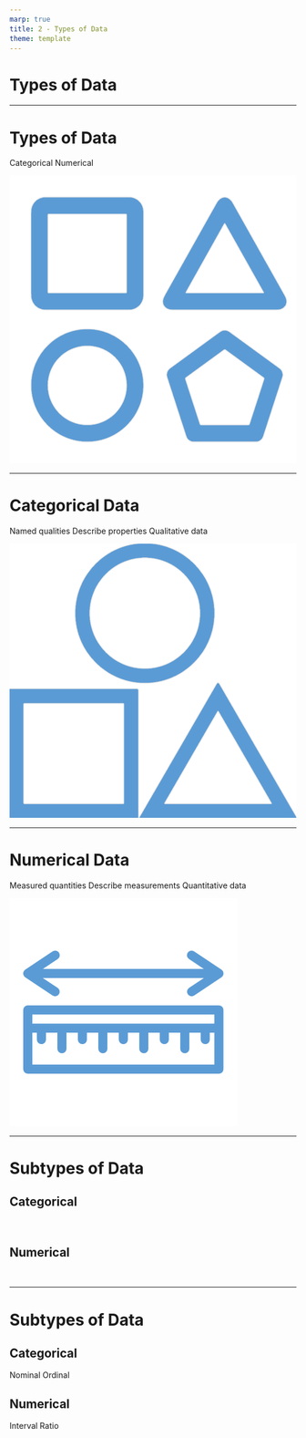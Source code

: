 ```yaml
---
marp: true
title: 2 - Types of Data
theme: template
---
```


<!-- _class: title-only -->

# Types of Data

<!--
What types of data exist in data science and how do we classify them?
-->

---

<!-- _class: title-two-content-left-center -->

# Types of Data

Categorical
Numerical


![image I set of icons containing a square, a triangle, a circle, and a pentagon arranged in four quadrants in a flat minimalist style](images/502-15.png)

<!--
[1-2] In data science, there are two main types of data: categorical data and numerical data.

These are the two most common types of data you will encounter in data science and the most common way of classifying or grouping the various types of data.

You'll encounter them quite frequently in data science, so it's important that you clearly understand the distinction between the two.

So, let's spend some time learning about each of them in more detail.
-->

---

<!-- _class: title-two-content-left-center -->

# Categorical Data

Named qualities
Describe properties
Qualitative data

![image A set of three icons containing a circle, a square, and a triangle arranged in a triangular pattern in a flat minimalistic style](images/556-9.png)


<!--
[1] Categorical data represent named qualities of an observed phenomenon.

[2] This includes using words to describe the names or properties of objects, like their color, shape, and texture.

For example, the color of an apple is red. 

The word "red" describes the quality of the color of the apple.

[3] In data science, we refer to categorical data as "qualitative data" since they describe the quality of the thing they represent.

However, most beginners more intuitively understand the term "categorical" rather than "qualitative", so we'll continue referring to this type of data as "categorical" data.
-->

---

<!-- _class: title-two-content-left-center -->

# Numerical Data

Measured quantities
Describe measurements
Quantitative data

![image An icon of a ruler with a bi-directional arrow above it representing the measurement of length in a flat minimalistic style](images/515-5.png)

<!--
[1] Numerical data represents measured quantities of an observed phenomenon.

[2] This includes using numbers to describe the measurement of objects like their size, weight, and velocity.

For example, the price of 6 apples is $2.00.

"Six" represents the quantity of apples, and "$2.00" represents the price of the apples.

[3] In data science, we refer to numerical data as "quantitative data" since they describe the quantity of the thing they represent.

However, because most beginners often confuse the terms "qualitative" and "quantitative" we're going to continue referring to this type of data as "numerical" data.
-->

---

<!-- _class: title-two-content-comparison -->

# Subtypes of Data

## Categorical
<br/>

## Numerical
<br/>


<!--
Categorical and numerical data can be further divided into four subtypes.
-->

---

<!-- _class: title-two-content-comparison-->

# Subtypes of Data

## Categorical
Nominal
Ordinal

## Numerical
Interval
Ratio

<!--
[4-5] Categorical data can be divided into nominal and ordinal data.

[5-6] And numerical data can be divided into interval and ratio data.

Let's take a look at each of these four subtypes of data, next.
-->